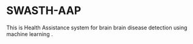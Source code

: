 # SWASTH-AAP
This is Health Assistance system for brain brain disease detection using machine learning . 
